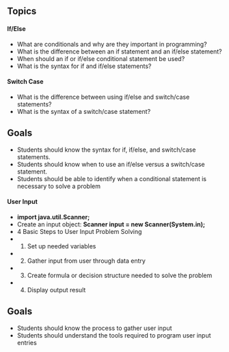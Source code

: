 ## Topics

#### If/Else
- What are conditionals and why are they important in programming?
- What is the difference between an if statement and an if/else statement?
- When should an if or if/else conditional statement be used?
- What is the syntax for if and if/else statements?

#### Switch Case
- What is the difference between using if/else and switch/case statements?
- What is the syntax of a switch/case statement?

## Goals
- Students should know the syntax for if, if/else, and switch/case statements.
- Students should know when to use an if/else versus a switch/case statement.
- Students should be able to identify when a conditional statement is necessary to solve a problem

#### User Input
- **import java.util.Scanner;**
- Create an input object: **Scanner input = new Scanner(System.in);**
- 4 Basic Steps to User Input Problem Solving
- 1. Set up needed variables
- 2. Gather input from user through data entry
- 3. Create formula or decision structure needed to solve the problem
- 4. Display output result 

## Goals
- Students should know the process to gather user input
- Students should understand the tools required to program user input entries



